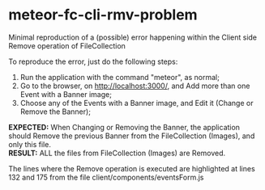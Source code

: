 # meteor-fc-cli-rmv-problem
Minimal reproduction of a (possible) error happening within the Client side Remove operation of FileCollection

To reproduce the error, just do the following steps:

1. Run the application with the command "meteor", as normal;
2. Go to the browser, on <a href="http://localhost:3000/">http://localhost:3000/</a>, and Add more than one Event with a Banner image;
3. Choose any of the Events with a Banner image, and Edit it (Change or Remove the Banner);

<b>EXPECTED:</b> When Changing or Removing the Banner, the application should Remove the previous Banner from the FileCollection (Images), and only this file.
<br>
<b>RESULT:</b> ALL the files from FileCollection (Images) are Removed.

The lines where the Remove operation is executed are highlighted at lines 132 and 175 from the file client/components/eventsForm.js
